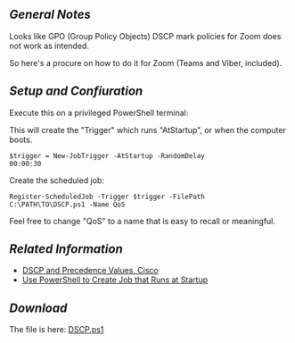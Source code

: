 ## _General Notes_

Looks like GPO (Group Policy Objects) DSCP mark policies for Zoom does not work as intended.

So here's a procure on how to do it for Zoom (Teams and Viber, included).

## _Setup and Confiuration_

Execute this on a privileged PowerShell terminal:

This will create the "Trigger" which runs "AtStartup", or when the computer boots.

<code>$trigger = New-JobTrigger -AtStartup -RandomDelay 00:00:30</code>

Create the scheduled job:

<code>Register-ScheduledJob -Trigger $trigger -FilePath C:\PATH\TO\DSCP.ps1 -Name QoS</code>

Feel free to change "QoS" to a name that is easy to recall or meaningful.

## _Related Information_

* [DSCP and Precedence Values, Cisco](https://www.cisco.com/c/en/us/td/docs/switches/datacenter/nexus1000/sw/4_0/qos/configuration/guide/nexus1000v_qos/qos_6dscp_val.pdf)
* [Use PowerShell to Create Job that Runs at Startup](https://devblogs.microsoft.com/scripting/use-powershell-to-create-job-that-runs-at-startup)


## _Download_

The file is here: [DSCP.ps1](DSCP.ps1)
